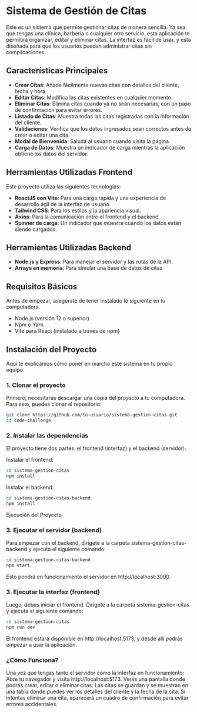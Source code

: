 # Sistema de Gestión de Citas

Este es un sistema que permite gestionar citas de manera sencilla. Ya sea que tengas una clínica, barbería o cualquier otro servicio, esta aplicación te permitirá organizar, editar y eliminar citas. La interfaz es fácil de usar, y está diseñada para que los usuarios puedan administrar citas sin complicaciones.

## Características Principales

- **Crear Citas**: Añade fácilmente nuevas citas con detalles del cliente, fecha y hora.
- **Editar Citas**: Modifica las citas existentes en cualquier momento.
- **Eliminar Citas**: Elimina citas cuando ya no sean necesarias, con un paso de confirmación para evitar errores.
- **Listado de Citas**: Muestra todas las citas registradas con la información del cliente.
- **Validaciones**: Verifica que los datos ingresados sean correctos antes de crear o editar una cita.
- **Modal de Bienvenida**: Saluda al usuario cuando visita la página.
- **Carga de Datos**: Muestra un indicador de carga mientras la aplicación obtiene los datos del servidor.

## Herramientas Utilizadas Frontend

Este proyecto utiliza las siguientes tecnologías:

- **ReactJS con Vite**: Para una carga rápida y una experiencia de desarrollo ágil de la interfaz de usuario.
- **Tailwind CSS**: Para los estilos y la apariencia visual.
- **Axios**: Para la comunicación entre el frontend y el backend.
- **Spinner de carga**: Un indicador que muestra cuando los datos están siendo cargados.

## Herramientas Utilizadas Backend

- **Node.js y Express**: Para manejar el servidor y las rutas de la API.
- **Arrays en memoria**: Para simular una base de datos de citas

## Requisitos Básicos

Antes de empezar, asegúrate de tener instalado lo siguiente en tu computadora.

- Node.js (versión 12 o superior)
- Npm o Yarn
- Vite para React (instalado a través de npm)

## Instalación del Proyecto

Aquí te explicamos cómo poner en marcha este sistema en tu propio equipo.

### 1. Clonar el proyecto

Primero, necesitarás descargar una copia del proyecto a tu computadora. Para esto, puedes clonar el repositorio:

```bash
git clone https://github.com/tu-usuario/sistema-gestion-citas.git
cd code-challenge
```

### 2. Instalar las dependencias

El proyecto tiene dos partes: el frontend (interfaz) y el backend (servidor).

Instalar el frontend:

```bash
cd sistema-gestion-citas
npm install
```

Instalar el backend:

```bash
cd sistema-gestion-citas-backend
npm install
```

Ejecución del Proyecto

### 3. Ejecutar el servidor (backend)

Para empezar con el backend, dirígete a la carpeta sistema-gestion-citas-backend y ejecuta el siguiente comando:

```bash
cd sistema-gestion-citas-backend
npm start
```

Esto pondrá en funcionamiento el servidor en http://localhost:3000.

### 3. Ejecutar la interfaz (frontend)

Luego, debes iniciar el frontend. Dirígete a la carpeta sistema-gestion-citas y ejecuta el siguiente comando:

```bash
cd sistema-gestion-citas
npm run dev
```

El frontend estará disponible en http://localhost:5173, y desde allí podrás empezar a usar la aplicación.

### ¿Cómo Funciona?

Una vez que tengas tanto el servidor como la interfaz en funcionamiento:
Abre tu navegador y visita http://localhost:5173.
Verás una pantalla donde podrás crear, editar o eliminar citas.
Las citas se guardan y se muestran en una tabla donde puedes ver los detalles del cliente y la fecha de la cita.
Si intentas eliminar una cita, aparecerá un cuadro de confirmación para evitar errores accidentales.

